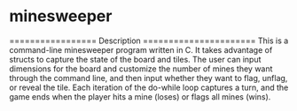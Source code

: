 # minesweeper

================= Description ======================
This is a command-line minesweeper program written in C. 
It takes advantage of structs to capture the state of the board and tiles. The user can input dimensions for the board and customize the number of mines they want through the command line, and then input whether they want to flag, unflag, or reveal the tile. Each iteration of the do-while loop captures a turn, and the game ends when the player hits a mine (loses) or flags all mines (wins). 
